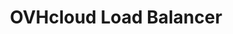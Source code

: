 ---
title: OVHcloud Load Balancer
slug: load-balancer
excerpt: How to use your OVH Load Balancer
order: 09
---